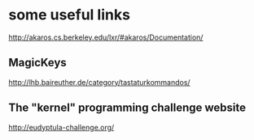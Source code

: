 some useful links
==================

http://akaros.cs.berkeley.edu/lxr/#akaros/Documentation/

MagicKeys
---------
http://lhb.baireuther.de/category/tastaturkommandos/


The "kernel" programming challenge website
------------------------------------------
http://eudyptula-challenge.org/
